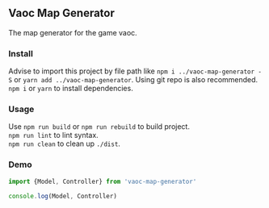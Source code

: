 ## Vaoc Map Generator
The map generator for the game vaoc.

### Install
Advise to import this project by file path like `npm i ../vaoc-map-generator -S` or `yarn add ../vaoc-map-generator`. Using git repo is also recommended.  
`npm i` or `yarn` to install dependencies.

### Usage
Use `npm run build` or `npm run rebuild` to build project.  
`npm run lint` to lint syntax.  
`npm run clean` to clean up `./dist`.

### Demo
```javascript
import {Model, Controller} from 'vaoc-map-generator'

console.log(Model, Controller)
```